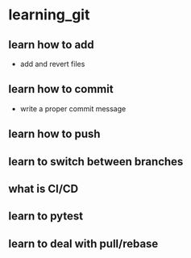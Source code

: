 # learning_git

## learn how to add
- add and revert files

## learn how to commit 
- write a proper commit message

## learn how to push

## learn to switch between branches 

## what is CI/CD

## learn to pytest

## learn to deal with pull/rebase
